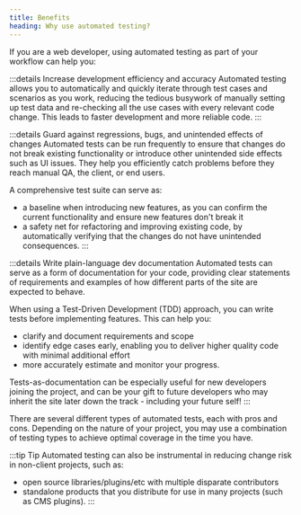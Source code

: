 ```yaml
---
title: Benefits
heading: Why use automated testing?
---
```


If you are a web developer, using automated testing as part of your workflow can help you:

:::details Increase development efficiency and accuracy
Automated testing allows you to automatically and quickly iterate through test cases and scenarios as you work, reducing the tedious busywork of manually setting up test data and re-checking all the use cases with every relevant code change. This leads to faster development and more reliable code.
:::

:::details Guard against regressions, bugs, and unintended effects of changes 
Automated tests can be run frequently to ensure that changes do not break existing functionality or introduce other unintended side effects such as UI issues. They help you efficiently catch problems before they reach manual QA, the client, or end users.

A comprehensive test suite can serve as:
 - a baseline when introducing new features, as you can confirm the current functionality and ensure new features don't break it
 - a safety net for refactoring and improving existing code, by automatically verifying that the changes do not have unintended consequences. 
:::

:::details Write plain-language dev documentation
Automated tests can serve as a form of documentation for your code, providing clear statements of requirements and examples of how different parts of the site are expected to behave. 

When using a Test-Driven Development (TDD) approach, you can write tests before implementing features. This can help you:
- clarify and document requirements and scope 
- identify edge cases early, enabling you to deliver higher quality code with minimal additional effort
- more accurately estimate and monitor your progress.

Tests-as-documentation can be especially useful for new developers joining the project, and can be your gift to future developers who may inherit the site later down the track - including your future self!
:::

There are several different types of automated tests, each with pros and cons. Depending on the nature of your project, you may use a combination of testing types to achieve optimal coverage in the time you have.

:::tip Tip
Automated testing can also be instrumental in reducing change risk in non-client projects, such as:
- open source libraries/plugins/etc with multiple disparate contributors
- standalone products that you distribute for use in many projects (such as CMS plugins).
:::